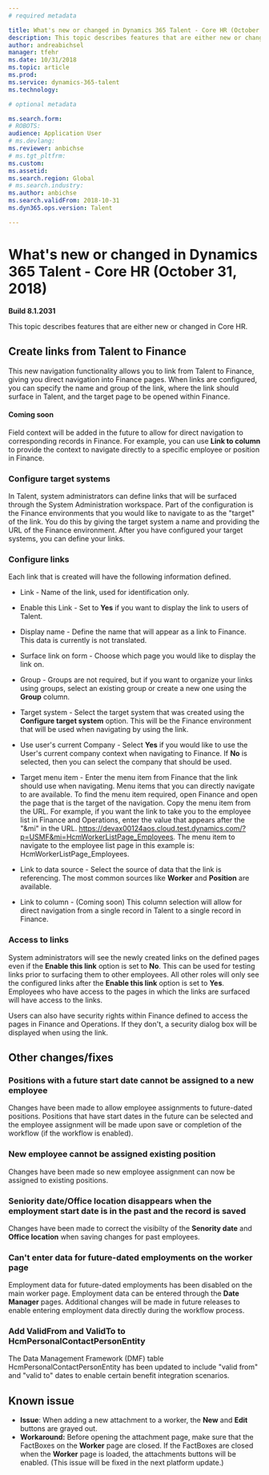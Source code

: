 ```yaml
---
# required metadata

title: What's new or changed in Dynamics 365 Talent - Core HR (October 31, 2018)
description: This topic describes features that are either new or changed in Microsoft Dynamics 365 Talent - Core HR.
author: andreabichsel
manager: tfehr
ms.date: 10/31/2018
ms.topic: article
ms.prod: 
ms.service: dynamics-365-talent
ms.technology: 

# optional metadata

ms.search.form: 
# ROBOTS: 
audience: Application User
# ms.devlang: 
ms.reviewer: anbichse
# ms.tgt_pltfrm: 
ms.custom: 
ms.assetid: 
ms.search.region: Global
# ms.search.industry: 
ms.author: anbichse
ms.search.validFrom: 2018-10-31
ms.dyn365.ops.version: Talent

---
```

# What's new or changed in Dynamics 365 Talent - Core HR (October 31, 2018)

**Build 8.1.2031**

This topic describes features that are either new or changed in Core HR.

## Create links from Talent to Finance
This new navigation functionality allows you to link from Talent to Finance, giving you direct navigation into Finance pages. When links are configured, you can specify the name and group of the link, where the link should surface in Talent, and the target page to be opened within Finance.

#### Coming soon
Field context will be added in the future to allow for direct navigation to corresponding records in Finance. For example, you can use **Link to column** to provide the context to navigate directly to a specific employee or position in Finance.

### Configure target systems

In Talent, system administrators can define links that will be surfaced through the System Administration workspace. Part of the configuration is the Finance environments that you would like to navigate to as the "target" of the link. You do this by giving the target system a name and providing the URL of the Finance environment. After you have configured your target systems, you can define your links.

### Configure links

Each link that is created will have the following information defined.

- Link - Name of the link, used for identification only.

- Enable this Link - Set to **Yes** if you want to display the link to users of Talent.

- Display name - Define the name that will appear as a link to Finance. This data is currently is not translated.

- Surface link on form - Choose which page you would like to display the link on.

- Group - Groups are not required, but if you want to organize your links using groups, select an existing group or create a new one using the **Group** column.

- Target system - Select the target system that was created using the **Configure target system** option. This will be the Finance environment that will be used when navigating by using the link.

- Use user's current Company - Select **Yes** if you would like to use the User's current company context when navigating to Finance. If **No** is selected, then you can select the company that should be used.

- Target menu item - Enter the menu item from Finance that the link should use when navigating. Menu items that you can directly navigate to are available. To find the menu item required, open Finance and open the page that is the target of the navigation. Copy the menu item from the URL. For example, if you want the link to take you to the employee list in Finance and Operations, enter the value that appears after the "&mi" in the URL. https://devax00124aos.cloud.test.dynamics.com/?p=USMF&mi=HcmWorkerListPage_Employees. The menu item to navigate to the employee list page in this example is: HcmWorkerListPage_Employees.

- Link to data source - Select the source of data that the link is referencing. The most common sources like **Worker** and **Position** are available.

- Link to column - (Coming soon) This column selection will allow for direct navigation from a single record in Talent to a single record in Finance.

### Access to links

System administrators will see the newly created links on the defined pages even if the **Enable this link** option is set to **No**. This can be used for testing links prior to surfacing them to other employees. All other roles will only see the configured links after the **Enable this link** option is set to **Yes**. Employees who have access to the pages in which the links are surfaced will have access to the links.

Users can also have security rights within Finance defined to access the pages in Finance and Operations. If they don't, a security dialog box will be displayed when using the link.


## Other changes/fixes

### Positions with a future start date cannot be assigned to a new employee

Changes have been made to allow employee assignments to future-dated positions. Positions that have start dates in the future can be selected and the employee assignment will be made upon save or completion of the workflow (if the workflow is enabled).

### New employee cannot be assigned existing position

Changes have been made so new employee assignment can now be assigned to existing positions.

### Seniority date/Office location disappears when the employment start date is in the past and the record is saved

Changes have been made to correct the visibilty of the **Senority date** and **Office location** when saving changes for past employees.

### Can't enter data for future-dated employments on the worker page

Employment data for future-dated employments has been disabled on the main worker page. Employment data can be entered through the **Date Manager** pages. Additional changes will be made in future releases to enable entering employment data directly during the workflow process.

### Add ValidFrom and ValidTo to HcmPersonalContactPersonEntity

The Data Management Framework (DMF) table HcmPersonalContactPersonEntity has been updated to include "valid from" and "valid to" dates to enable certain benefit integration scenarios. 

## Known issue
- **Issue**: When adding a new attachment to a worker, the **New** and **Edit** buttons are grayed out. 
- **Workaround:** Before opening the attachment page, make sure that the FactBoxes on the **Worker** page are closed. If the FactBoxes are closed when the **Worker** page is loaded, the attachments buttons will be enabled. (This issue will be fixed in the next platform update.)
